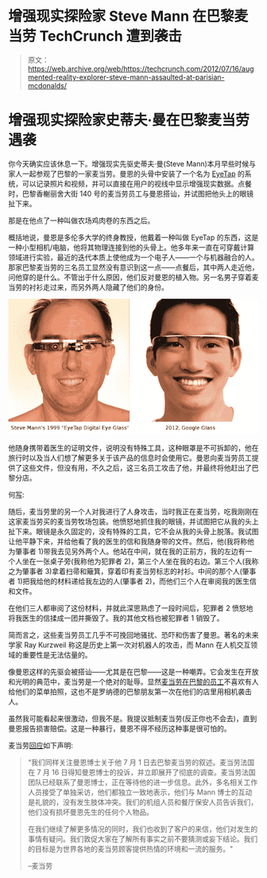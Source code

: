 # 增强现实探险家 Steve Mann 在巴黎麦当劳 TechCrunch 遭到袭击

> 原文：<https://web.archive.org/web/https://techcrunch.com/2012/07/16/augmented-reality-explorer-steve-mann-assaulted-at-parisian-mcdonalds/>

# 增强现实探险家史蒂夫·曼在巴黎麦当劳遇袭

你今天确实应该休息一下。增强现实先驱史蒂夫·曼(Steve Mann)本月早些时候与家人一起参观了巴黎的一家麦当劳。曼恩的头骨中安装了一个名为 [EyeTap](https://web.archive.org/web/20221226055043/http://www.eyetap.org/research/eyetap.html) 的系统，可以记录照片和视频，并可以直接在用户的视线中显示增强现实数据。点餐时，巴黎香榭丽舍大街 140 号的麦当劳员工与曼恩搭讪，并试图把他头上的眼镜扯下来。

那是在他点了一种叫做农场鸡肉卷的东西之后。

概括地说，曼恩是多伦多大学的终身教授，他戴着一种叫做 EyeTap 的东西，这是一种小型相机/电脑，他将其物理连接到他的头骨上。他多年来一直在可穿戴计算领域进行实验，最近的迭代本质上使他成为一个电子人——一个与机器融合的人。那家巴黎麦当劳的三名员工显然没有意识到这一点——点餐后，其中两人走近他，问他穿的是什么。不管出于什么原因，他们反对曼恩的植入物。另一名男子穿着麦当劳的衬衫走过来，而另外两人隐藏了他们的身份。

![](img/ec9569de12c612979d71b3b60cf00102.png)

他随身携带着医生的证明文件，说明没有特殊工具，这种眼罩是不可拆卸的，他在旅行时以及当人们想了解更多关于该产品的信息时会使用它。曼恩向麦当劳员工提供了这些文件，但没有用，不久之后，这三名员工攻击了他，并最终将他赶出了巴黎分店。

何[写](https://web.archive.org/web/20221226055043/http://eyetap.blogspot.ca/):

随后，麦当劳里的另一个人对我进行了人身攻击，当时我正在麦当劳，吃我刚刚在这家麦当劳买的麦当劳牧场包装。他愤怒地抓住我的眼镜，并试图把它从我的头上扯下来。眼镜是永久固定的，没有特殊的工具，它不会从我的头骨上脱落。我试图让他平静下来，并给他看了我的医生的信和我随身带的文件。然后，他(我将称他为肇事者 1)带我去见另外两个人。他站在中间，就在我的正前方，我的左边有一个人坐在一张桌子旁(我称他为犯罪者 2)，第三个人坐在我的右边。第三个人(我称之为肇事者 3)拿着扫帚和簸箕，穿着印有麦当劳标志的衬衫。中间的那个人(肇事者 1)把我给他的材料递给我左边的人(肇事者 2)，而他们三个人在审阅我的医生信和文件。

在他们三人都审阅了这份材料，并就此深思熟虑了一段时间后，犯罪者 2 愤怒地将我医生的信揉成一团并撕毁了。我的其他文档也被犯罪者 1 销毁了。

简而言之，这些麦当劳员工几乎不可挽回地骚扰、恐吓和伤害了曼恩。著名的未来学家 Ray Kurzweil 称这是历史上第一次对机器人的攻击，而 Mann 在人机交互领域的重要性是无法估量的。

像曼恩这样的先驱会被搭讪——尤其是在巴黎——这是一种嘲弄。它会发生在开放和光明的典范中，麦当劳是一个绝对的耻辱。显然[麦当劳在巴黎的员工](https://web.archive.org/web/20221226055043/http://www.cbsnews.com/8301-505125_162-49140976/mcdonalds-messes-up-how-not-to-handle-service-mistakes/)不喜欢有人给他们的菜单拍照，这也不是罗纳德的巴黎朋友第一次在他们的店里用相机袭击人。

虽然我可能看起来很激动，但我不是。我提议抵制麦当劳(反正你也不会去)，直到曼恩报告损害赔偿。这是一种暴行，曼恩不得不经历这种事是很可怕的。

麦当劳[回应](https://web.archive.org/web/20221226055043/https://techcrunch.com/2012/07/18/mcdonalds-denies-staff-assaulted-augmented-realty-pioneer-dr-steve-mann/)如下声明:

> “我们同样关注曼恩博士关于他 7 月 1 日去巴黎麦当劳的叙述。麦当劳法国在 7 月 16 日得知曼恩博士的投诉，并立即展开了彻底的调查。麦当劳法国团队已经联系了曼恩博士，正在等待他的进一步信息。此外，多名相关工作人员接受了单独采访，他们都独立一致地表示，他们与 Mann 博士的互动是礼貌的，没有发生肢体冲突。我们的机组人员和餐厅保安人员告诉我们，他们没有损坏曼恩先生的任何个人物品。
> 
> 在我们继续了解更多情况的同时，我们也收到了客户的来信，他们对发生的事情有疑问。我们敦促大家在了解所有事实之前不要猜测或妄下结论。我们的目标是为世界各地的麦当劳顾客提供热情的环境和一流的服务。"
> 
> –麦当劳